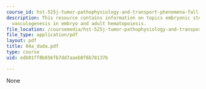 ```yaml
---
course_id: hst-525j-tumor-pathophysiology-and-transport-phenomena-fall-2005
description: This resource contains information on topics embryonic stem cells, vasculogenesis,
  vasculogenesis in embryo and adult hematopoiesis.
file_location: /coursemedia/hst-525j-tumor-pathophysiology-and-transport-phenomena-fall-2005/edb01ff8b656fb7dd7aaeb8f6b78137b_04a_duda.pdf
file_type: application/pdf
layout: pdf
title: 04a_duda.pdf
type: course
uid: edb01ff8b656fb7dd7aaeb8f6b78137b

---
```

None